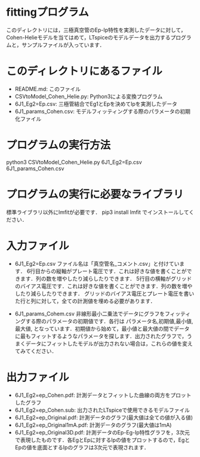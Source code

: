 # fittingプログラム

このディレクトリには，三極真空管のEp-Ip特性を実測したデータに対して，Cohen-Helieモデルを当てはめて，LTspiceのモデルデータを出力するプログラムと，サンプルファイルが入っています．

# このディレクトリにあるファイル

* README.md: このファイル
* CSVtoModel_Cohen_Helie.py: Python3による変換プログラム
* 6J1_Eg2=Ep.csv: 三極管結合でEg1とEpを決めてIpを実測したデータ
* 6J1_params_Cohen.csv: モデルフィッティングする際のパラメータの初期化ファイル

# プログラムの実行方法

python3 CSVtoModel_Cohen_Helie.py 6J1_Eg2=Ep.csv 6J1_params_Cohen.csv

# プログラムの実行に必要なライブラリ

標準ライブラリ以外にlmfitが必要です．
pip3 install lmfit
でインストールしてください．

# 入力ファイル

* 6J1_Eg2=Ep.csv
ファイル名は「真空管名_コメント.csv」と付けています．
6行目からの縦軸がプレート電圧です．これは好きな値を書くことができます．列の数を増やしたり減らしたりできます．
5行目の横軸がグリッドのバイアス電圧です．これは好きな値を書くことができます．列の数を増やしたり減らしたりできます．
グリッドのバイアス電圧とプレート電圧を書いた行と列に対して，全ての計測値を埋める必要があります．

* 6J1_params_Cohem.csv
非線形最小二乗法でデータにグラフをフィッティングする際のパラメータの初期値です．各行は
パラメータ名,初期値,最小値,最大値,
となっています．初期値から始めて，最小値と最大値の間でデータに最もフィットするようなパラメータを探します．出力されたグラフで，うまくデータにフィットしたモデルが出力されない場合は，これらの値を変えてみてください．

# 出力ファイル

* 6J1_Eg2=ep_Cohen.pdf: 計測データとフィットした曲線の両方をプロットしたグラフ
* 6J1_Eg2=ep_Cohen.sub: 出力されたLTspiceで使用できるモデルファイル
* 6J1_Eg2=ep_Original.pdf: 計測データのグラフ(最大値は全ての値が入る値)
* 6J1_Eg2=ep_Original1mA.pdf: 計測データのグラフ(最大値は1mA)
* 6J1_Eg2=ep_Original3D.pdf: 計測データのEp-Eg-Ip特性グラフを，3次元で表現したものです．各EgとEpに対するIpの値をプロットするので，EgとEpの値を底面とするIpのグラフは3次元で表現されます．
